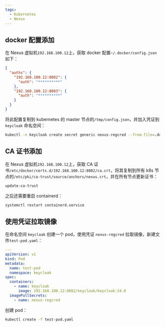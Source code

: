 ```yaml
---
tags:
  - Kubernetes
  - Nexus
---
```


## docker 配置添加

在 Nexus 虚拟机`192.168.100.12`上，获取 docker 配置`~/.docker/config.json`如下：

```json
{
  "auths": {
    "192.168.100.12:8082": {
      "auth": "**********"
    },
    "192.168.100.12:8083": {
      "auth": "**********"
    }
  }
}
```

将此配置复制到 kubernetes 的 master 节点的`/tmp/config.json`，并加入凭证到 `keycloak` 命名空间：

```bash
kubectl -n keycloak create secret generic nexus-regcred --from-file=.dockerconfigjson=/tmp/config.json --type=kubernetes.io/dockerconfigjson
```

## CA 证书添加

在 Nexus 虚拟机`192.168.100.12`上，获取 CA 证书`/etc/docker/certs.d/192.168.100.12:8082/ca.crt`，将其复制到所有 k8s 节点的`/etc/pki/ca-trust/source/anchors/nexus.crt`，并在所有节点更新证书：

```bash
update-ca-trust
```

之后还需要重启 containerd：

```bash
systemctl restart containerd.service
```

## 使用凭证拉取镜像

在命名空间 `keycloak` 创建一个 pod，使用凭证 `nexus-regcred` 拉取镜像，新建文件`test-pod.yaml`：

```yaml title="test-pod.yaml"
---
apiVersion: v1
kind: Pod
metadata:
  name: test-pod
  namespace: keycloak
spec:
  containers:
    - name: keycloak
      image: 192.168.100.12:8082/keycloak/keycloak:24.0
  imagePullSecrets:
    - name: nexus-regcred
```

创建 pod：

```bash
kubectl create -f test-pod.yaml
```

